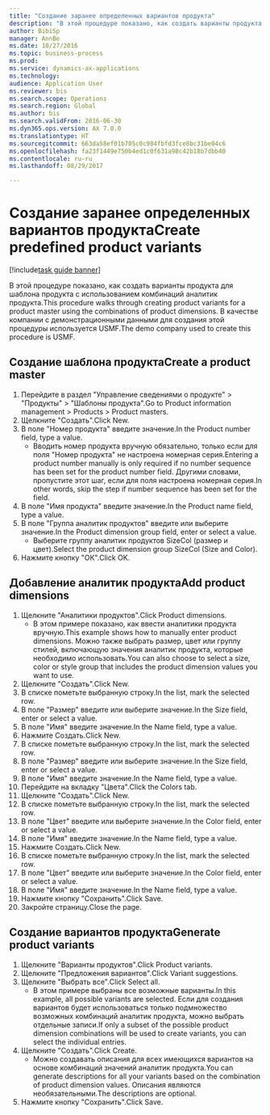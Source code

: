 ```yaml
--- 
title: "Создание заранее определенных вариантов продукта"
description: "В этой процедуре показано, как создать варианты продукта для шаблона продукта с использованием комбинаций аналитик продукта."
author: BibiSp
manager: AnnBe
ms.date: 10/27/2016
ms.topic: business-process
ms.prod: 
ms.service: dynamics-ax-applications
ms.technology: 
audience: Application User
ms.reviewer: bis
ms.search.scope: Operations
ms.search.region: Global
ms.author: bis
ms.search.validFrom: 2016-06-30
ms.dyn365.ops.version: AX 7.0.0
ms.translationtype: HT
ms.sourcegitcommit: 663da58ef01b705c0c984fbfd3fce8bc31be04c6
ms.openlocfilehash: fa23f1449e750b4ed1c0f631a98c42b18b7dbb40
ms.contentlocale: ru-ru
ms.lasthandoff: 08/29/2017

---
```

# <a name="create-predefined-product-variants"></a><span data-ttu-id="eeaa4-103">Создание заранее определенных вариантов продукта</span><span class="sxs-lookup"><span data-stu-id="eeaa4-103">Create predefined product variants</span></span>

[!include[task guide banner](../../includes/task-guide-banner.md)]

<span data-ttu-id="eeaa4-104">В этой процедуре показано, как создать варианты продукта для шаблона продукта с использованием комбинаций аналитик продукта.</span><span class="sxs-lookup"><span data-stu-id="eeaa4-104">This procedure walks through creating product variants for a product master using the combinations of product dimensions.</span></span> <span data-ttu-id="eeaa4-105">В качестве компании с демонстрационными данными для создания этой процедуры используется USMF.</span><span class="sxs-lookup"><span data-stu-id="eeaa4-105">The demo company used to create this procedure is USMF.</span></span>


## <a name="create-a-product-master"></a><span data-ttu-id="eeaa4-106">Создание шаблона продукта</span><span class="sxs-lookup"><span data-stu-id="eeaa4-106">Create a product master</span></span>
1. <span data-ttu-id="eeaa4-107">Перейдите в раздел "Управление сведениями о продукте" > "Продукты" > "Шаблоны продукта".</span><span class="sxs-lookup"><span data-stu-id="eeaa4-107">Go to Product information management > Products > Product masters.</span></span>
2. <span data-ttu-id="eeaa4-108">Щелкните "Создать".</span><span class="sxs-lookup"><span data-stu-id="eeaa4-108">Click New.</span></span>
3. <span data-ttu-id="eeaa4-109">В поле "Номер продукта" введите значение.</span><span class="sxs-lookup"><span data-stu-id="eeaa4-109">In the Product number field, type a value.</span></span>
    * <span data-ttu-id="eeaa4-110">Вводить номер продукта вручную обязательно, только если для поля "Номер продукта" не настроена номерная серия.</span><span class="sxs-lookup"><span data-stu-id="eeaa4-110">Entering a product number manually is only required if no number sequence has been set for the product number field.</span></span> <span data-ttu-id="eeaa4-111">Другими словами, пропустите этот шаг, если для поля настроена номерная серия.</span><span class="sxs-lookup"><span data-stu-id="eeaa4-111">In other words, skip the step if number sequence has been set for the field.</span></span>  
4. <span data-ttu-id="eeaa4-112">В поле "Имя продукта" введите значение.</span><span class="sxs-lookup"><span data-stu-id="eeaa4-112">In the Product name field, type a value.</span></span>
5. <span data-ttu-id="eeaa4-113">В поле "Группа аналитик продуктов" введите или выберите значение.</span><span class="sxs-lookup"><span data-stu-id="eeaa4-113">In the Product dimension group field, enter or select a value.</span></span>
    * <span data-ttu-id="eeaa4-114">Выберите группу аналитик продуктов SizeCol (размер и цвет).</span><span class="sxs-lookup"><span data-stu-id="eeaa4-114">Select the product dimension group SizeCol (Size and Color).</span></span>  
6. <span data-ttu-id="eeaa4-115">Нажмите кнопку "OК".</span><span class="sxs-lookup"><span data-stu-id="eeaa4-115">Click OK.</span></span>

## <a name="add-product-dimensions"></a><span data-ttu-id="eeaa4-116">Добавление аналитик продукта</span><span class="sxs-lookup"><span data-stu-id="eeaa4-116">Add product dimensions</span></span>
1. <span data-ttu-id="eeaa4-117">Щелкните "Аналитики продуктов".</span><span class="sxs-lookup"><span data-stu-id="eeaa4-117">Click Product dimensions.</span></span>
    * <span data-ttu-id="eeaa4-118">В этом примере показано, как ввести аналитики продукта вручную.</span><span class="sxs-lookup"><span data-stu-id="eeaa4-118">This example shows how to manually enter product dimensions.</span></span> <span data-ttu-id="eeaa4-119">Можно также выбрать размер, цвет или группу стилей, включающую значения аналитик продукта, которые необходимо использовать.</span><span class="sxs-lookup"><span data-stu-id="eeaa4-119">You can also choose to select a size, color or style group that includes the product dimension values you want to use.</span></span>  
2. <span data-ttu-id="eeaa4-120">Щелкните "Создать".</span><span class="sxs-lookup"><span data-stu-id="eeaa4-120">Click New.</span></span>
3. <span data-ttu-id="eeaa4-121">В списке пометьте выбранную строку.</span><span class="sxs-lookup"><span data-stu-id="eeaa4-121">In the list, mark the selected row.</span></span>
4. <span data-ttu-id="eeaa4-122">В поле "Размер" введите или выберите значение.</span><span class="sxs-lookup"><span data-stu-id="eeaa4-122">In the Size field, enter or select a value.</span></span>
5. <span data-ttu-id="eeaa4-123">В поле "Имя" введите значение.</span><span class="sxs-lookup"><span data-stu-id="eeaa4-123">In the Name field, type a value.</span></span>
6. <span data-ttu-id="eeaa4-124">Нажмите Создать.</span><span class="sxs-lookup"><span data-stu-id="eeaa4-124">Click New.</span></span>
7. <span data-ttu-id="eeaa4-125">В списке пометьте выбранную строку.</span><span class="sxs-lookup"><span data-stu-id="eeaa4-125">In the list, mark the selected row.</span></span>
8. <span data-ttu-id="eeaa4-126">В поле "Размер" введите или выберите значение.</span><span class="sxs-lookup"><span data-stu-id="eeaa4-126">In the Size field, enter or select a value.</span></span>
9. <span data-ttu-id="eeaa4-127">В поле "Имя" введите значение.</span><span class="sxs-lookup"><span data-stu-id="eeaa4-127">In the Name field, type a value.</span></span>
10. <span data-ttu-id="eeaa4-128">Перейдите на вкладку "Цвета".</span><span class="sxs-lookup"><span data-stu-id="eeaa4-128">Click the Colors tab.</span></span>
11. <span data-ttu-id="eeaa4-129">Щелкните "Создать".</span><span class="sxs-lookup"><span data-stu-id="eeaa4-129">Click New.</span></span>
12. <span data-ttu-id="eeaa4-130">В списке пометьте выбранную строку.</span><span class="sxs-lookup"><span data-stu-id="eeaa4-130">In the list, mark the selected row.</span></span>
13. <span data-ttu-id="eeaa4-131">В поле "Цвет" введите или выберите значение.</span><span class="sxs-lookup"><span data-stu-id="eeaa4-131">In the Color field, enter or select a value.</span></span>
14. <span data-ttu-id="eeaa4-132">В поле "Имя" введите значение.</span><span class="sxs-lookup"><span data-stu-id="eeaa4-132">In the Name field, type a value.</span></span>
15. <span data-ttu-id="eeaa4-133">Нажмите Создать.</span><span class="sxs-lookup"><span data-stu-id="eeaa4-133">Click New.</span></span>
16. <span data-ttu-id="eeaa4-134">В списке пометьте выбранную строку.</span><span class="sxs-lookup"><span data-stu-id="eeaa4-134">In the list, mark the selected row.</span></span>
17. <span data-ttu-id="eeaa4-135">В поле "Цвет" введите или выберите значение.</span><span class="sxs-lookup"><span data-stu-id="eeaa4-135">In the Color field, enter or select a value.</span></span>
18. <span data-ttu-id="eeaa4-136">В поле "Имя" введите значение.</span><span class="sxs-lookup"><span data-stu-id="eeaa4-136">In the Name field, type a value.</span></span>
19. <span data-ttu-id="eeaa4-137">Нажмите кнопку "Сохранить".</span><span class="sxs-lookup"><span data-stu-id="eeaa4-137">Click Save.</span></span>
20. <span data-ttu-id="eeaa4-138">Закройте страницу.</span><span class="sxs-lookup"><span data-stu-id="eeaa4-138">Close the page.</span></span>

## <a name="generate-product-variants"></a><span data-ttu-id="eeaa4-139">Создание вариантов продукта</span><span class="sxs-lookup"><span data-stu-id="eeaa4-139">Generate product variants</span></span>
1. <span data-ttu-id="eeaa4-140">Щелкните "Варианты продуктов".</span><span class="sxs-lookup"><span data-stu-id="eeaa4-140">Click Product variants.</span></span>
2. <span data-ttu-id="eeaa4-141">Щелкните "Предложения вариантов".</span><span class="sxs-lookup"><span data-stu-id="eeaa4-141">Click Variant suggestions.</span></span>
3. <span data-ttu-id="eeaa4-142">Щелкните "Выбрать все".</span><span class="sxs-lookup"><span data-stu-id="eeaa4-142">Click Select all.</span></span>
    * <span data-ttu-id="eeaa4-143">В этом примере выбраны все возможные варианты.</span><span class="sxs-lookup"><span data-stu-id="eeaa4-143">In this example, all possible variants are selected.</span></span> <span data-ttu-id="eeaa4-144">Если для создания вариантов будет использоваться только подмножество возможных комбинаций аналитик продукта, можно выбрать отдельные записи.</span><span class="sxs-lookup"><span data-stu-id="eeaa4-144">If only a subset of the possible product dimension combinations will be used to create variants, you can select the individual entries.</span></span>  
4. <span data-ttu-id="eeaa4-145">Щелкните "Создать".</span><span class="sxs-lookup"><span data-stu-id="eeaa4-145">Click Create.</span></span>
    * <span data-ttu-id="eeaa4-146">Можно создавать описания для всех имеющихся вариантов на основе комбинаций значений аналитик продукта.</span><span class="sxs-lookup"><span data-stu-id="eeaa4-146">You can generate descriptions for all your variants based on the combination of product dimension values.</span></span> <span data-ttu-id="eeaa4-147">Описания являются необязательными.</span><span class="sxs-lookup"><span data-stu-id="eeaa4-147">The descriptions are optional.</span></span>  
5. <span data-ttu-id="eeaa4-148">Нажмите кнопку "Сохранить".</span><span class="sxs-lookup"><span data-stu-id="eeaa4-148">Click Save.</span></span>


